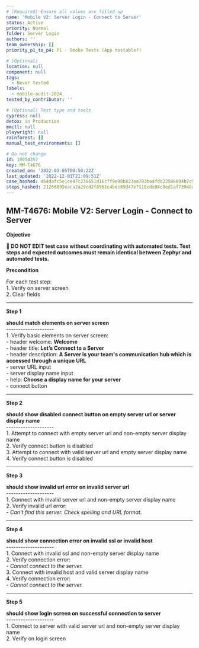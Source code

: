 ```yaml
---
# (Required) Ensure all values are filled up
name: 'Mobile V2: Server Login - Connect to Server'
status: Active
priority: Normal
folder: Server Login
authors: ''
team_ownership: []
priority_p1_to_p4: P1 - Smoke Tests (App testable?)

# (Optional)
location: null
component: null
tags:
  - Never tested
labels:
  - mobile-audit-2024
tested_by_contributor: ''

# (Optional) Test type and tools
cypress: null
detox: in Production
mmctl: null
playwright: null
rainforest: []
manual_test_environments: []

# Do not change
id: 18954357
key: MM-T4676
created_on: '2022-03-05T00:50:22Z'
last_updated: '2022-12-01T21:09:51Z'
case_hashed: 464dafc5e1ce47c236651d16cff9e98b823ea783ba4fdd22586694b7c9d969ffddb46e83d28df6ee995ce48e493ebe20
steps_hashed: 21260899eaca2a29cd2f8561c4bec89d47e7118cde08c8ed1af7394ba4319292e78d855567d302ac2e14d1db46e2e53d
---
```


<!-- (Auto-generated) Based on frontmatter's "key" and "name" -->

## MM-T4676: Mobile V2: Server Login - Connect to Server

**Objective**

**🛑 DO NOT EDIT test case without coordinating with automated tests. Test steps and expected outcomes must remain identical between Zephyr and automated tests.**

**Precondition**

For each test step:\
1\. Verify on server screen\
2\. Clear fields

---

**Step 1**

**should match elements on server screen**\
\--------------------\
1\. Verify basic elements on server screen:\
\- header welcome: **Welcome**\
\- header title: **Let’s Connect to a Server**\
\- header description: **A Server is your team's communication hub which is accessed through a unique URL**\
\- server URL input\
\- server display name input\
\- help: **Choose a display name for your server**\
\- connect button

---

**Step 2**

**should show disabled connect button on empty server url or server display name**\
\--------------------\
1\. Attempt to connect with empty server url and non-empty server display name\
2\. Verify connect button is disabled\
3\. Attempt to connect with valid server url and empty server display name\
4\. Verify connect button is disabled

---

**Step 3**

**should show invalid url error on invalid server url**\
\--------------------\
1\. Connect with invalid server url and non-empty server display name\
2\. Verify invalid url error:\
\- _Can't find this server. Check spelling and URL format._

---

**Step 4**

**should show connection error on invalid ssl or invalid host**\
\--------------------\
1\. Connect with invalid ssl and non-empty server display name\
2\. Verify connection error:\
\- _Cannot connect to the server._\
3\. Connect with invalid host and valid server display name\
4\. Verify connection error:\
\- _Cannot connect to the server._

---

**Step 5**

**should show login screen on successful connection to server**\
\--------------------\
1\. Connect to server with valid server url and non-empty server display name\
2\. Verify on login screen
